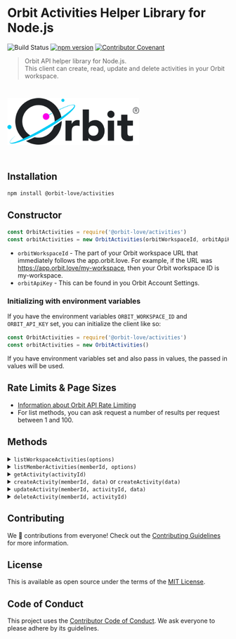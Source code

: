 # Orbit Activities Helper Library for Node.js

![Build Status](https://github.com/orbit-love/js-orbit-activities/workflows/CI/badge.svg)
[![npm version](https://badge.fury.io/js/%40orbit-love%2Factivities.svg)](https://badge.fury.io/js/%40orbit-love%2Factivities)
[![Contributor Covenant](https://img.shields.io/badge/Contributor%20Covenant-2.0-4baaaa.svg)](.github/CODE_OF_CONDUCT.md)

> Orbit API helper library for Node.js. <br>This client can create, read, update and delete activities in your Orbit workspace.

<img src=".github/logo.png" alt="Orbit" style="max-width: 300px; margin: 2em 0;">

## Installation

```
npm install @orbit-love/activities
```

## Constructor

```js
const OrbitActivities = require('@orbit-love/activities')
const orbitActivities = new OrbitActivities(orbitWorkspaceId, orbitApiKey)
```

* `orbitWorkspaceId` - The part of your Orbit workspace URL that immediately follows the app.orbit.love. For example, if the URL was https://app.orbit.love/my-workspace, then your Orbit workspace ID is my-workspace.
* `orbitApiKey` - This can be found in you Orbit Account Settings.

### Initializing with environment variables

If you have the environment variables `ORBIT_WORKSPACE_ID` and `ORBIT_API_KEY` set, you can initialize the client like so:

```js
const OrbitActivities = require('@orbit-love/activities')
const orbitActivities = new OrbitActivities()
```

If you have environment variables set and also pass in values, the passed in values will be used.

## Rate Limits & Page Sizes

- [Information about Orbit API Rate Limiting](https://docs.orbit.love/reference#rate-limiting)
- For list methods, you can ask request a number of results per request between 1 and 100.

## Methods

<details>
<summary><code>listWorkspaceActivities(options)</code></summary>

```js
const options = {
    page: 1,
    items: 50,
    company: 'ACME Corp'
}

orbitActivities.listWorkspaceActivities(options).then(data => {
    console.log(data)
}).catch(error => {
    console.error(error)
})
```

`options` is not a required parameter, but can be any query parameter shown in our API reference.

[__List activities for a workspace__ API reference.](https://docs.orbit.love/reference#get_-workspace-id-activities)
</details>

<details>
<summary><code>listMemberActivities(memberId, options)</code></summary>

```js
const memberId = 'janesmith04'

const options = {
    page: 1,
    items: 50
}

orbitActivities.listMemberActivities(memberId, options).then(data => {
    console.log(data)
}).catch(error => {
    console.error(error)
})
```

`options` is not a required parameter, but can be any query parameter shown in our API reference.

[__List activities for a member__ API reference.](https://docs.orbit.love/reference#get_-workspace-id-members-member-id-activities)
</details>


<details>
<summary><code>getActivity(activityId)</code></summary>

```js
const activityId = '1234536'

orbitActivities.getActivity(activityId).then(data => {
    console.log(data)
}).catch(error => {
    console.error(error)
})
```

[__Get an activity in the workspace__ API reference.](https://docs.orbit.love/reference#get_-workspace-id-activities-id)
</details>

<details>
<summary><code>createActivity(memberId, data)</code> or <code>createActivity(data)</code></summary>

If you know the `memberId` for the member you want to add the activity to:

```js
const memberId = 'janesmith04'

const data = {
    activity_type: 'starfleet:signup',
    title: "New Planet Signed Up for Starfleet",
    description: "Klingon has joined Starfleet via Twitter",
    member: {
        tshirt: 'XL',
        twitter: 'qunnoq'
    }
}

orbitActivities.createActivity(memberId, data).then(data => {
    console.log(data)
}).catch(error => {
    console.error(error)
})
```

`data` should match the body params as shown in the [__Create a post activity for a member__ API reference.](https://docs.orbit.love/reference#post_-workspace-id-members-member-id-activities)

If you know one or more identities of the member (github, email, twitter, etc.) but not their Orbit ID:

```js

const data = {
    activity_type: 'starfleet:signup',
    title: "New Planet Signed Up for Starfleet",
    description: "Klingon has joined Starfleet via Twitter",
    member: {
        tshirt: 'XL',
        twitter: 'qunnoq'
    }
}

orbitActivities.createActivity(data).then(data => {
    console.log(data)
}).catch(error => {
    console.error(error)
})
```

`data` should match the body params as shown in the [__Create an activity for a new or existing member__ API reference.](https://docs.orbit.love/reference#post_-workspace-id-activities)


</details>

<details>
<summary><code>updateActivity(memberId, activityId, data)</code></summary>

```js
const memberId = 'janesmith04'
const activityId = '1234356'
const data: {
    description: 'New description'
}

orbitActivities.updateActivity(memberId, activityId, data).then(data => {
    console.log(data)
}).catch(error => {
    console.error(error)
})
```

`data` should match the body params as shown in the [__Update a custom activity for a member__ API reference.](https://docs.orbit.love/reference#put_-workspace-id-members-member-id-activities-id)
</details>

<details>
<summary><code>deleteActivity(memberId, activityId)</code></summary>

```js
const memberId = 'janesmith04'
const activityId = '1234356'

orbitActivities.deleteActivity(memberId, activityId).then(data => {
    console.log(data)
}).catch(error => {
    console.error(error)
})
```

[__Delete a post activity__ API reference.](https://docs.orbit.love/reference#delete_-workspace-id-members-member-id-activities-id)
</details>

## Contributing

We 💜 contributions from everyone! Check out the [Contributing Guidelines](CONTRIBUTING.md) for more information.

## License

This is available as open source under the terms of the [MIT License](LICENSE).

## Code of Conduct

This project uses the [Contributor Code of Conduct](CODE_OF_CONDUCT.md). We ask everyone to please adhere by its guidelines.

